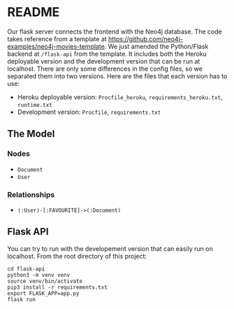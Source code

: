 # README

Our flask server connects the frontend with the Neo4j database.
The code takes reference from a template at https://github.com/neo4j-examples/neo4j-movies-template.
We just amended the Python/Flask backend at `/flask-api` from the template.
It includes both the Heroku deployable version and the development version that can be run at localhost. There are only some differences in the config files, so we separated them into two versions. Here are the files that each version has to use:  
- Heroku deployable version: `Procfile_heroku`, `requirements_heroku.txt`, `runtime.txt`
- Development version: `Procfile`, `requirements.txt`
 
## The Model

### Nodes

* `Document`
* `User`

### Relationships

* `(:User)-[:FAVOURITE]->(:Document)`


## Flask API

You can try to run with the developement version that can easily run on localhost.
From the root directory of this project:

```
cd flask-api
python3 -m venv venv
source venv/bin/activate
pip3 install -r requirements.txt
export FLASK_APP=app.py
flask run
```



